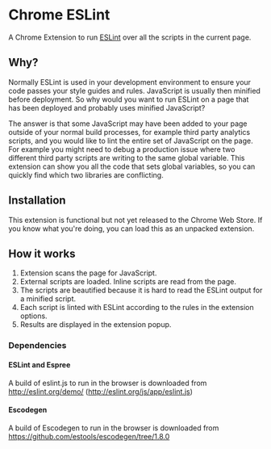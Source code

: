 # Chrome ESLint

A Chrome Extension to run [ESLint](http://eslint.org/) over all the scripts in the current page.

## Why?

Normally ESLint is used in your development environment to ensure your code passes your style guides and rules. JavaScript is usually then minified before deployment. So why would you want to run ESLint on a page that has been deployed and probably uses minified JavaScript?

The answer is that some JavaScript may have been added to your page outside of your normal build processes, for example third party analytics scripts, and you would like to lint the entire set of JavaScript on the page. For example you might need to debug a production issue where two different third party scripts are writing to the same global variable. This extension can show you all the code that sets global variables, so you can quickly find which two libraries are conflicting.

## Installation

This extension is functional but not yet released to the Chrome Web Store. If you know what you're doing, you can load this as an unpacked extension.

## How it works

1. Extension scans the page for JavaScript.
2. External scripts are loaded. Inline scripts are read from the page.
3. The scripts are beautified because it is hard to read the ESLint output for a minified script.
4. Each script is linted with ESLint according to the rules in the extension options.
5. Results are displayed in the extension popup.

### Dependencies

#### ESLint and Espree
A build of eslint.js to run in the browser is downloaded from http://eslint.org/demo/ (http://eslint.org/js/app/eslint.js)

#### Escodegen
A build of Escodegen to run in the browser is downloaded from https://github.com/estools/escodegen/tree/1.8.0

